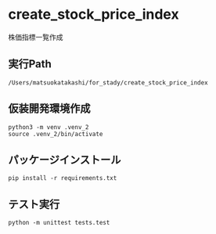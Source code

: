 # create_stock_price_index
株価指標一覧作成

## 実行Path
`/Users/matsuokatakashi/for_stady/create_stock_price_index`

## 仮装開発環境作成
```
python3 -m venv .venv_2
source .venv_2/bin/activate
```

## パッケージインストール
`pip install -r requirements.txt`

## テスト実行
`python -m unittest tests.test`
